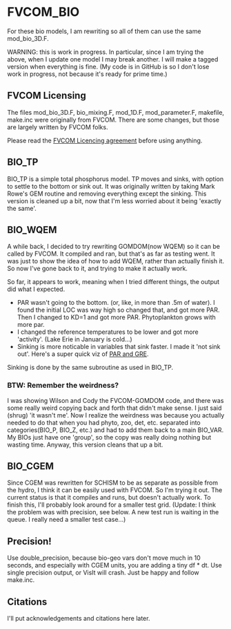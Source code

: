 # FVCOM_BIO

For these bio models, I am rewriting so all of them can use the same mod_bio_3D.F.

WARNING: this is work in progress.  In particular, since I am trying the above, when I update one model I may break another.  I will make a tagged version when everything is fine. (My code is in GitHub is so I don't lose work in progress, not because it's ready for prime time.)

## FVCOM Licensing
The files mod_bio_3D.F, bio_mixing.F, mod_1D.F, mod_parameter.F, makefile, make.inc were originally from FVCOM.  There are some changes, but those are largely written by FVCOM folks.

Please read the [FVCOM Licencing agreement](https://github.com/FVCOM-GitHub/FVCOM/blob/main/LICENSE.md) before using anything.

## BIO_TP
BIO_TP is a simple total phosphorus model.  TP moves and sinks, with option to settle to the bottom or sink out.  It was originally written by taking Mark Rowe's GEM routine and removing everything except the sinking. This version is cleaned up a bit, now that I'm less worried about it being 'exactly the same'.

## BIO_WQEM
A while back, I decided to try rewriting GOMDOM(now WQEM) so it can be called by FVCOM.  It compiled and ran, but that's as far as testing went.  It was just to show the idea of how to add WQEM, rather than actually finish it.  So now I've gone back to it, and trying to make it actually work.

So far, it appears to work, meaning when I tried different things, the output did what I expected.
- PAR wasn't going to the bottom.  (or, like, in more than .5m of water).  I found the initial LOC was way high so changed that, and got more PAR.  Then I changed to KD=1 and got more PAR. Phytoplankton grows with more par.
- I changed the reference temperatures to be lower and got more 'activity'.  (Lake Erie in January is cold...)
- Sinking is more noticable in variables that sink faster.  I made it 'not sink out'.
Here's a super quick viz of [PAR and GRE](https://youtu.be/JEc_AALF7x4).

Sinking is done by the same subroutine as used in BIO_TP.

### BTW: Remember the weirdness?
I was showing Wilson and Cody the FVCOM-GOMDOM code, and there was some really weird copying back and forth that didn't make sense.  I just said (shrug) 'it wasn't me'.  Now I realize the weirdness was because you actually needed to do that when you had phyto, zoo, det, etc. separated into categories(BIO_P, BIO_Z, etc.) and had to add them back to a main BIO_VAR.  My BIOs just have one 'group', so the copy was really doing nothing but wasting time. Anyway, this version cleans that up a bit. 

## BIO_CGEM
Since CGEM was rewritten for SCHISM to be as separate as possible from the hydro, I think it can be easily used with FVCOM.  So I'm trying it out.  The current status is that it compiles and runs, but doesn't actually work.  To finish this, I'll probably look around for a smaller test grid.  (Update: I think the problem was with precision, see below.  A new test run is waiting in the queue.  I really need a smaller test case...)

## Precision!
Use double_precision, because bio-geo vars don't move much in 10 seconds, and especially with CGEM units, you are adding a tiny df * dt.  Use single precision output, or VisIt will crash.  Just be happy and follow make.inc.

## Citations
I'll put acknowledgements and citations here later.
